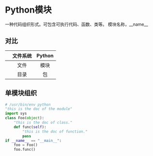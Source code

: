 # Python模块

一种代码组织形式。可包含可执行代码、函数、类等。
模块名称，\_\_name\_\_

## 对比
||文件系统|Python|
|:-:|:-:|:-:|
||文件|模块|
||目录|包|

## 单模块组织
```python
# /usr/bin/env python
"this is the doc of the module"
import sys
class Foo(object):
    "this is the doc of class."
    def func(self):
        "this is the doc of function."
        pass
if __name__ == "__main__":
    foo = Foo()
    foo.func()
```
